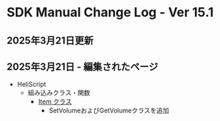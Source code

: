 # SDK Manual Change Log - Ver 15.1

## 2025年3月21日更新

## 2025年3月21日 - 編集されたページ

- HeliScript
    - 組み込みクラス・関数
        - [Item クラス](https://vrhikky.github.io/VketCloudSDK_Documents/15.1/hs/hs_class_item.html)
            - SetVolumeおよびGetVolumeクラスを追加

